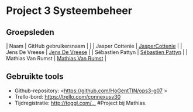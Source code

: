 # Project 3 Systeembeheer

## Groepsleden

| Naam     | GitHub gebruikersnaam                   |                              |
| Jasper Cottenie | [JasperCottenie](https://github.com/JasperCottenie) |
| Jens De Vreese | [Jens De Vreese](https://github.com/jensdevreese) |
| Sébastien Pattyn | [Sébastien Pattyn](https://github.com/Sebastienpattyn) |
| Mathias Van Rumst | [Mathias Van Rumst](https://github.com/mathias27) |

## Gebruikte tools
* Github-repository: <https://github.com/HoGentTIN/ops3-g07 >
* Trello-bord: <https://trello.com/connexusv30>
* Tijdregistratie: <http://toggl.com/...> #Project bij Mathias.
